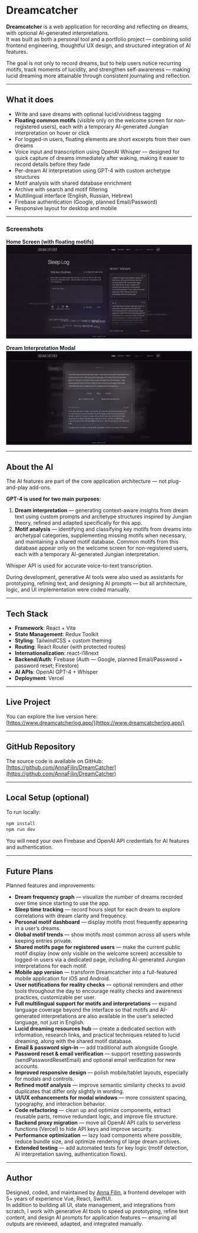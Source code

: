 # Dreamcatcher

**Dreamcatcher** is a web application for recording and reflecting on dreams, with optional AI-generated interpretations.  
It was built as both a personal tool and a portfolio project — combining solid frontend engineering, thoughtful UX design, and structured integration of AI features.

The goal is not only to record dreams, but to help users notice recurring motifs, track moments of lucidity, and strengthen self-awareness — making lucid dreaming more attainable through consistent journaling and reflection.

---

## What it does

- Write and save dreams with optional lucid/vividness tagging
- **Floating common motifs** (visible only on the welcome screen for non-registered users), each with a temporary AI-generated Jungian interpretation on hover or click
- For logged-in users, floating elements are short excerpts from their own dreams
- Voice input and transcription using OpenAI Whisper — designed for quick capture of dreams immediately after waking, making it easier to record details before they fade
- Per-dream AI interpretation using GPT-4 with custom archetype structures
- Motif analysis with shared database enrichment
- Archive with search and motif filtering
- Multilingual interface (English, Russian, Hebrew)
- Firebase authentication (Google, planned Email/Password)
- Responsive layout for desktop and mobile

---

### Screenshots

**Home Screen (with floating motifs)**  
![Home Screen](./screenshots/home.png)

**Dream Interpretation Modal**  
![Dream Modal](./screenshots/modal.png)

---

## About the AI

The AI features are part of the core application architecture — not plug-and-play add-ons.

**GPT-4 is used for two main purposes**:

1. **Dream interpretation** — generating context-aware insights from dream text using custom prompts and archetype structures inspired by Jungian theory, refined and adapted specifically for this app.
2. **Motif analysis** — identifying and classifying key motifs from dreams into archetypal categories, supplementing missing motifs when necessary, and maintaining a shared motif database. Common motifs from this database appear only on the welcome screen for non-registered users, each with a temporary AI-generated Jungian interpretation.

Whisper API is used for accurate voice-to-text transcription.

During development, generative AI tools were also used as assistants for prototyping, refining text, and designing AI prompts — but all architecture, logic, and UI implementation were coded manually.

---

## Tech Stack

- **Framework**: React + Vite
- **State Management**: Redux Toolkit
- **Styling**: TailwindCSS + custom theming
- **Routing**: React Router (with protected routes)
- **Internationalization**: react-i18next
- **Backend/Auth**: Firebase (Auth — Google, planned Email/Password + password reset; Firestore)
- **AI APIs**: OpenAI GPT-4 + Whisper
- **Deployment**: Vercel

---

## Live Project

You can explore the live version here:  
[https://www.dreamcatcherlog.app/](https://www.dreamcatcherlog.app/)

---

## GitHub Repository

The source code is available on GitHub:  
[https://github.com/AnnaFilin/DreamCatcher](https://github.com/AnnaFilin/DreamCatcher)

---

## Local Setup (optional)

To run locally:

```bash
npm install
npm run dev
```

You will need your own Firebase and OpenAI API credentials for AI features and authentication.

---

## Future Plans

Planned features and improvements:

- **Dream frequency graph** — visualize the number of dreams recorded over time since starting to use the app.
- **Sleep time tracking** — record hours slept for each dream to explore correlations with dream clarity and frequency.
- **Personal motif dashboard** — display motifs most frequently appearing in a user’s dreams.
- **Global motif trends** — show motifs most common across all users while keeping entries private.
- **Shared motifs page for registered users** — make the current public motif display (now only visible on the welcome screen) accessible to logged-in users via a dedicated page, including AI-generated Jungian interpretations for each motif.
- **Mobile app version** — transform Dreamcatcher into a full-featured mobile application for iOS and Android.
- **User notifications for reality checks** — optional reminders and other tools throughout the day to encourage reality checks and awareness practices, customizable per user.
- **Full multilingual support for motifs and interpretations** — expand language coverage beyond the interface so that motifs and AI-generated interpretations are also available in the user’s selected language, not just in English.
- **Lucid dreaming resources hub** — create a dedicated section with information, research links, and practical techniques related to lucid dreaming, along with the shared motif database.
- **Email & password sign-in** — add traditional auth alongside Google.
- **Password reset & email verification** — support resetting passwords (sendPasswordResetEmail) and optional email verification for new accounts.
- **Improved responsive design** — polish mobile/tablet layouts, especially for modals and controls.
- **Refined motif analysis** — improve semantic similarity checks to avoid duplicates that differ only slightly in wording.
- **UI/UX enhancements for modal windows** — more consistent spacing, typography, and interaction behavior.
- **Code refactoring** — clean up and optimize components, extract reusable parts, remove redundant logic, and improve file structure.
- **Backend proxy migration** — move all OpenAI API calls to serverless functions (Vercel) to hide API keys and improve security.
- **Performance optimization** — lazy load components where possible, reduce bundle size, and optimize rendering of large dream archives.
- **Extended testing** — add automated tests for key logic (motif detection, AI interpretation saving, authentication flows).

---

## Author

Designed, coded, and maintained by [Anna Filin](https://www.linkedin.com/in/anna-filin-39228662/), a frontend developer with 5+ years of experience Vue, React, SwiftUI.  
In addition to building all UI, state management, and integrations from scratch, I work with generative AI tools to speed up prototyping, refine text content, and design AI prompts for application features — ensuring all outputs are reviewed, adapted, and integrated manually.
